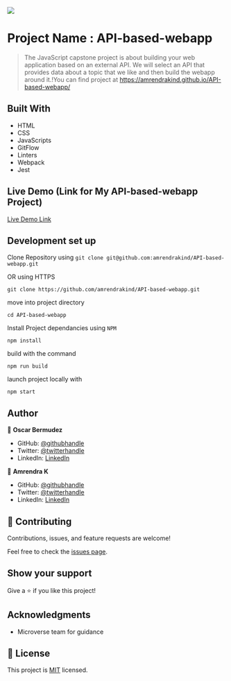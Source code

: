 ![](https://img.shields.io/badge/Microverse-blueviolet)

# Project Name : API-based-webapp

> The JavaScript capstone project is about building your web application based on an external API. We will select an API that provides data about a topic that we like and then build the webapp around it.!You can find project at https://amrendrakind.github.io/API-based-webapp/

## Built With

- HTML
- CSS
- JavaScripts
- GitFlow
- Linters
- Webpack
- Jest

## Live Demo (Link for My API-based-webapp Project)

[Live Demo Link](https://amrendrakind.github.io/API-based-webapp)

## Development set up

Clone Repository using
`git clone git@github.com:amrendrakind/API-based-webapp.git`

OR using HTTPS

`git clone https://github.com/amrendrakind/API-based-webapp.git`

move into project directory

`cd API-based-webapp`

Install Project dependancies using `NPM`

`npm install`

build with the command

`npm run build`

launch project locally with

`npm start`

## Author

👤 **Oscar Bermudez**

- GitHub: [@githubhandle](https://github.com/zkr024)
- Twitter: [@twitterhandle](https://twitter.com/zkr024)
- LinkedIn: [LinkedIn](https://linkedin.com/in/oscar-bermudez-07908222a)

👤 **Amrendra K**

- GitHub: [@githubhandle](https://github.com/amrendrakind)
- Twitter: [@twitterhandle](https://twitter.com/amrendrak_)
- LinkedIn: [LinkedIn](https://linkedin.com/in/amrendraakumar)

## 🤝 Contributing

Contributions, issues, and feature requests are welcome!

Feel free to check the [issues page](../../issues/).

## Show your support

Give a ⭐️ if you like this project!

## Acknowledgments

- Microverse team for guidance

## 📝 License

This project is [MIT](./MIT.md) licensed.
